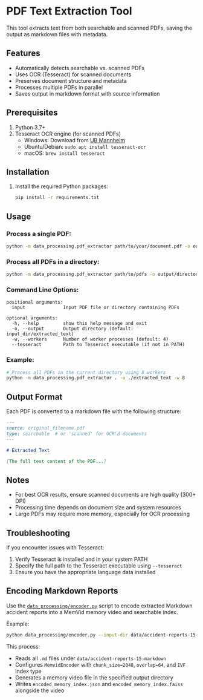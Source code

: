 # PDF Text Extraction Tool

This tool extracts text from both searchable and scanned PDFs, saving the output as markdown files with metadata.

## Features

- Automatically detects searchable vs. scanned PDFs
- Uses OCR (Tesseract) for scanned documents
- Preserves document structure and metadata
- Processes multiple PDFs in parallel
- Saves output in markdown format with source information

## Prerequisites

1. Python 3.7+
2. Tesseract OCR engine (for scanned PDFs)
   - Windows: Download from [UB Mannheim](https://github.com/UB-Mannheim/tesseract/wiki)
   - Ubuntu/Debian: `sudo apt install tesseract-ocr`
   - macOS: `brew install tesseract`

## Installation

1. Install the required Python packages:
   ```bash
   pip install -r requirements.txt
   ```

## Usage

### Process a single PDF:
```bash
python -m data_processing.pdf_extractor path/to/your/document.pdf -o output/directory
```

### Process all PDFs in a directory:
```bash
python -m data_processing.pdf_extractor path/to/pdfs -o output/directory
```

### Command Line Options:
```
positional arguments:
  input              Input PDF file or directory containing PDFs

optional arguments:
  -h, --help         show this help message and exit
  -o, --output       Output directory (default: input_dir/extracted_text)
  -w, --workers      Number of worker processes (default: 4)
  --tesseract        Path to Tesseract executable (if not in PATH)
```

### Example:
```bash
# Process all PDFs in the current directory using 8 workers
python -m data_processing.pdf_extractor . -o ./extracted_text -w 8
```

## Output Format

Each PDF is converted to a markdown file with the following structure:

```markdown
---
source: original_filename.pdf
type: searchable  # or 'scanned' for OCR'd documents
---

# Extracted Text

[The full text content of the PDF...]
```

## Notes

- For best OCR results, ensure scanned documents are high quality (300+ DPI)
- Processing time depends on document size and system resources
- Large PDFs may require more memory, especially for OCR processing

## Troubleshooting

If you encounter issues with Tesseract:
1. Verify Tesseract is installed and in your system PATH
2. Specify the full path to the Tesseract executable using `--tesseract`
3. Ensure you have the appropriate language data installed
## Encoding Markdown Reports

Use the [`data_processing/encoder.py`](data_processing/encoder.py:1) script to encode extracted Markdown accident reports into a MemVid memory video and searchable index.

Example:

```bash
python data_processing/encoder.py --input-dir data/accident-reports-15-markdown --output-dir data/current
```

This process:
- Reads all `.md` files under `data/accident-reports-15-markdown`
- Configures `MemvidEncoder` with `chunk_size=2048`, `overlap=64`, and `IVF` index type
- Generates a memory video file in the specified output directory
- Writes `encoded_memory_index.json` and `encoded_memory_index.faiss` alongside the video
